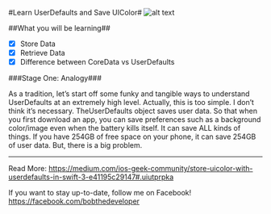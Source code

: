 #Learn UserDefaults and Save UIColor#
![alt text](https://cdn-images-1.medium.com/max/2000/1*LN7Roy9ZrGT_uGdYULb6Sw.png "Cover Image")

##What you will be learning##
- [x] Store Data
- [x] Retrieve Data
- [x] Difference between CoreData vs UserDefaults

###Stage One: Analogy###

As a tradition, let’s start off some funky and tangible ways to understand UserDefaults at an extremely high level. Actually, this is too simple. I don’t think it’s necessary. TheUserDefaults object saves user data. So that when you first download an app, you can save preferences such as a background color/image even when the battery kills itself. It can save ALL kinds of things. If you have 254GB of free space on your phone, it can save 254GB of user data. But, there is a big problem.

---
Read More:
https://medium.com/ios-geek-community/store-uicolor-with-userdefaults-in-swift-3-e41195c29147#.uiutprpka

If you want to stay up-to-date, follow me on Facebook!
https://facebook.com/bobthedeveloper
